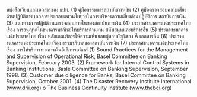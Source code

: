 หนังสือเวียนและเอกสารของ ธปท.
(1) คู่มือกรรมการสถาบันการเงิน
(2) คู่มือตรวจสอบความเสี่ยงด้านปฏิบัติการ
เอกสารประกอบแนวนโยบายในการบริหารความเสี่ยงด้านปฏิบัติการ
สถาบันการเงิน
(3)
แนวทางการปฏิบัติงานตรวจสอบภายในของสถาบันการเงิน
(4) ประกาศธนาคารแห่งประเทศไทย เรื่อง การอนุญาตให้ธนาคารพาณิชย์ให้บริการด้านงาน
สนับสนุนและบริการอื่น
(5) ประกาศธนาคารแห่งประเทศไทย เรื่อง หลักเกณฑ์การให้ความเห็นชอบผู้สอบบัญชีของ
Å
เอกสารอื่น
(6) ประกาศธนาคารแห่งประเทศไทย
เรื่อง ธรรมาภิบาลของสถาบันการเงิน
(7) ประกาศธนาคารแห่งประเทศไทย เรื่อง การให้บริการทางการเงินอิเล็กทรอนิกส์
(1) Sound Practices for the Management and Supervision of Operational Risk, Basel Committee
on Banking Supervision, February 2003.
(2) Framework for Internal Control Systems in Banking Institutions, Basle Committee on
Banking Supervision, September 1998.
(3) Customer due diligence for Banks, Basel Committee on Banking Supervision, October 2001.
(4) The Disaster Recovery Institute International (www.drii.org) o The Business Continuity
Institute (www.thebci.org)
